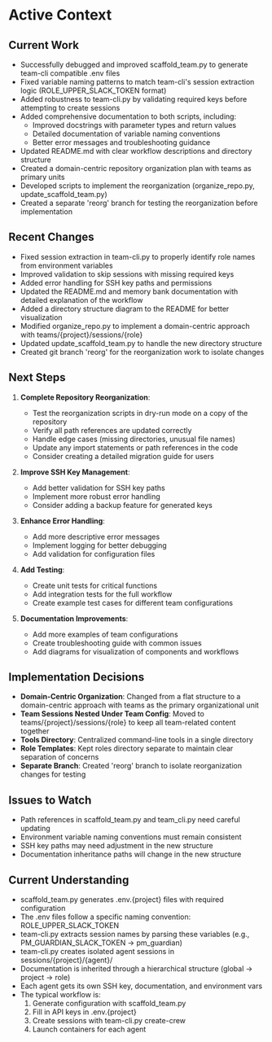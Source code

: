 # Active Context

## Current Work
- Successfully debugged and improved scaffold_team.py to generate team-cli compatible .env files
- Fixed variable naming patterns to match team-cli's session extraction logic (ROLE_UPPER_SLACK_TOKEN format)
- Added robustness to team-cli.py by validating required keys before attempting to create sessions
- Added comprehensive documentation to both scripts, including:
  - Improved docstrings with parameter types and return values
  - Detailed documentation of variable naming conventions
  - Better error messages and troubleshooting guidance
- Updated README.md with clear workflow descriptions and directory structure
- Created a domain-centric repository organization plan with teams as primary units
- Developed scripts to implement the reorganization (organize_repo.py, update_scaffold_team.py)
- Created a separate 'reorg' branch for testing the reorganization before implementation

## Recent Changes
- Fixed session extraction in team-cli.py to properly identify role names from environment variables
- Improved validation to skip sessions with missing required keys
- Added error handling for SSH key paths and permissions
- Updated the README.md and memory bank documentation with detailed explanation of the workflow
- Added a directory structure diagram to the README for better visualization
- Modified organize_repo.py to implement a domain-centric approach with teams/{project}/sessions/{role}
- Updated update_scaffold_team.py to handle the new directory structure
- Created git branch 'reorg' for the reorganization work to isolate changes

## Next Steps
1. **Complete Repository Reorganization**:
   - Test the reorganization scripts in dry-run mode on a copy of the repository
   - Verify all path references are updated correctly
   - Handle edge cases (missing directories, unusual file names)
   - Update any import statements or path references in the code
   - Consider creating a detailed migration guide for users

2. **Improve SSH Key Management**:
   - Add better validation for SSH key paths
   - Implement more robust error handling
   - Consider adding a backup feature for generated keys

3. **Enhance Error Handling**:
   - Add more descriptive error messages
   - Implement logging for better debugging
   - Add validation for configuration files

4. **Add Testing**:
   - Create unit tests for critical functions
   - Add integration tests for the full workflow
   - Create example test cases for different team configurations

5. **Documentation Improvements**:
   - Add more examples of team configurations
   - Create troubleshooting guide with common issues
   - Add diagrams for visualization of components and workflows

## Implementation Decisions
- **Domain-Centric Organization**: Changed from a flat structure to a domain-centric approach with teams as the primary organizational unit
- **Team Sessions Nested Under Team Config**: Moved to teams/{project}/sessions/{role} to keep all team-related content together
- **Tools Directory**: Centralized command-line tools in a single directory
- **Role Templates**: Kept roles directory separate to maintain clear separation of concerns
- **Separate Branch**: Created 'reorg' branch to isolate reorganization changes for testing

## Issues to Watch
- Path references in scaffold_team.py and team_cli.py need careful updating
- Environment variable naming conventions must remain consistent
- SSH key paths may need adjustment in the new structure
- Documentation inheritance paths will change in the new structure

## Current Understanding
- scaffold_team.py generates .env.{project} files with required configuration
- The .env files follow a specific naming convention: ROLE_UPPER_SLACK_TOKEN
- team-cli.py extracts session names by parsing these variables (e.g., PM_GUARDIAN_SLACK_TOKEN → pm_guardian)
- team-cli.py creates isolated agent sessions in sessions/{project}/{agent}/
- Documentation is inherited through a hierarchical structure (global → project → role)
- Each agent gets its own SSH key, documentation, and environment vars
- The typical workflow is:
  1. Generate configuration with scaffold_team.py
  2. Fill in API keys in .env.{project}
  3. Create sessions with team-cli.py create-crew
  4. Launch containers for each agent 